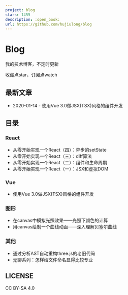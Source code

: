 ```yaml
---
project: blog
stars: 1455
description: :open_book:
url: https://github.com/hujiulong/blog
---
```


Blog
====

我的技术博客，不定时更新

收藏点star，订阅点watch

最新文章
----

-   2020-01-14 - 使用Vue 3.0做JSX(TSX)风格的组件开发

目录
--

### React

-   从零开始实现一个React（四）：异步的setState
-   从零开始实现一个React（三）：diff算法
-   从零开始实现一个React（二）：组件和生命周期
-   从零开始实现一个React（一）：JSX和虚拟DOM

### Vue

-   使用Vue 3.0做JSX(TSX)风格的组件开发

### 图形

-   在canvas中模拟光照效果——光照下颜色的计算
-   用canvas绘制一个曲线动画——深入理解贝塞尔曲线

### 其他

-   通过分析AST自动重构three.js的老旧代码
-   无聊系列：怎样给文件命名显得比较专业

LICENSE
-------

CC BY-SA 4.0
